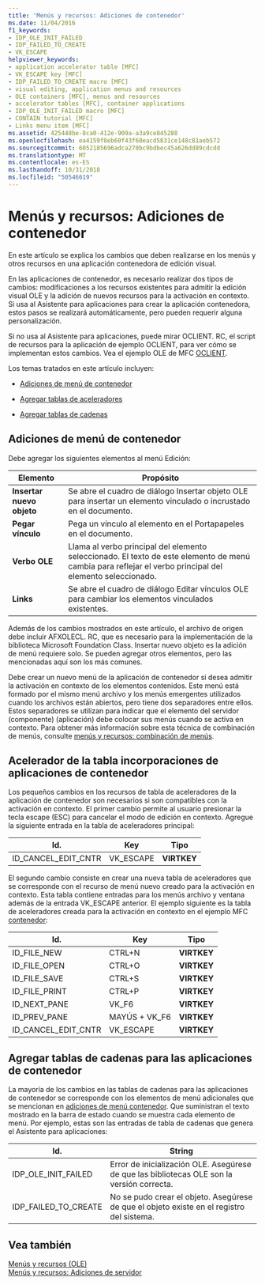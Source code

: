 ```yaml
---
title: 'Menús y recursos: Adiciones de contenedor'
ms.date: 11/04/2016
f1_keywords:
- IDP_OLE_INIT_FAILED
- IDP_FAILED_TO_CREATE
- VK_ESCAPE
helpviewer_keywords:
- application accelerator table [MFC]
- VK_ESCAPE key [MFC]
- IDP_FAILED_TO_CREATE macro [MFC]
- visual editing, application menus and resources
- OLE containers [MFC], menus and resources
- accelerator tables [MFC], container applications
- IDP_OLE_INIT_FAILED macro [MFC]
- CONTAIN tutorial [MFC]
- Links menu item [MFC]
ms.assetid: 425448be-8ca0-412e-909a-a3a9ce845288
ms.openlocfilehash: ea4159f8eb60f43f60eacd5831ce148c81aeb572
ms.sourcegitcommit: 6052185696adca270bc9bdbec45a626dd89cdcdd
ms.translationtype: MT
ms.contentlocale: es-ES
ms.lasthandoff: 10/31/2018
ms.locfileid: "50546619"
---
```

# <a name="menus-and-resources-container-additions"></a>Menús y recursos: Adiciones de contenedor

En este artículo se explica los cambios que deben realizarse en los menús y otros recursos en una aplicación contenedora de edición visual.

En las aplicaciones de contenedor, es necesario realizar dos tipos de cambios: modificaciones a los recursos existentes para admitir la edición visual OLE y la adición de nuevos recursos para la activación en contexto. Si usa al Asistente para aplicaciones para crear la aplicación contenedora, estos pasos se realizará automáticamente, pero pueden requerir alguna personalización.

Si no usa al Asistente para aplicaciones, puede mirar OCLIENT. RC, el script de recursos para la aplicación de ejemplo OCLIENT, para ver cómo se implementan estos cambios. Vea el ejemplo OLE de MFC [OCLIENT](../visual-cpp-samples.md).

Los temas tratados en este artículo incluyen:

- [Adiciones de menú de contenedor](#_core_container_menu_additions)

- [Agregar tablas de aceleradores](#_core_container_application_accelerator_table_additions)

- [Agregar tablas de cadenas](#_core_string_table_additions_for_container_applications)

##  <a name="_core_container_menu_additions"></a> Adiciones de menú de contenedor

Debe agregar los siguientes elementos al menú Edición:

|Elemento|Propósito|
|----------|-------------|
|**Insertar nuevo objeto**|Se abre el cuadro de diálogo Insertar objeto OLE para insertar un elemento vinculado o incrustado en el documento.|
|**Pegar vínculo**|Pega un vínculo al elemento en el Portapapeles en el documento.|
|**Verbo OLE**|Llama al verbo principal del elemento seleccionado. El texto de este elemento de menú cambia para reflejar el verbo principal del elemento seleccionado.|
|**Links**|Se abre el cuadro de diálogo Editar vínculos OLE para cambiar los elementos vinculados existentes.|

Además de los cambios mostrados en este artículo, el archivo de origen debe incluir AFXOLECL. RC, que es necesario para la implementación de la biblioteca Microsoft Foundation Class. Insertar nuevo objeto es la adición de menú requiere solo. Se pueden agregar otros elementos, pero las mencionadas aquí son los más comunes.

Debe crear un nuevo menú de la aplicación de contenedor si desea admitir la activación en contexto de los elementos contenidos. Este menú está formado por el mismo menú archivo y los menús emergentes utilizados cuando los archivos están abiertos, pero tiene dos separadores entre ellos. Estos separadores se utilizan para indicar que el elemento del servidor (componente) (aplicación) debe colocar sus menús cuando se activa en contexto. Para obtener más información sobre esta técnica de combinación de menús, consulte [menús y recursos: combinación de menús](../mfc/menus-and-resources-menu-merging.md).

##  <a name="_core_container_application_accelerator_table_additions"></a> Acelerador de la tabla incorporaciones de aplicaciones de contenedor

Los pequeños cambios en los recursos de tabla de aceleradores de la aplicación de contenedor son necesarios si son compatibles con la activación en contexto. El primer cambio permite al usuario presionar la tecla escape (ESC) para cancelar el modo de edición en contexto. Agregue la siguiente entrada en la tabla de aceleradores principal:

|Id.|Key|Tipo|
|--------|---------|----------|
|ID_CANCEL_EDIT_CNTR|VK_ESCAPE|**VIRTKEY**|

El segundo cambio consiste en crear una nueva tabla de aceleradores que se corresponde con el recurso de menú nuevo creado para la activación en contexto. Esta tabla contiene entradas para los menús archivo y ventana además de la entrada VK_ESCAPE anterior. El ejemplo siguiente es la tabla de aceleradores creada para la activación en contexto en el ejemplo MFC [contenedor](../visual-cpp-samples.md):

|Id.|Key|Tipo|
|--------|---------|----------|
|ID_FILE_NEW|CTRL+N|**VIRTKEY**|
|ID_FILE_OPEN|CTRL+O|**VIRTKEY**|
|ID_FILE_SAVE|CTRL+S|**VIRTKEY**|
|ID_FILE_PRINT|CTRL+P|**VIRTKEY**|
|ID_NEXT_PANE|VK_F6|**VIRTKEY**|
|ID_PREV_PANE|MAYÚS + VK_F6|**VIRTKEY**|
|ID_CANCEL_EDIT_CNTR|VK_ESCAPE|**VIRTKEY**|

##  <a name="_core_string_table_additions_for_container_applications"></a> Agregar tablas de cadenas para las aplicaciones de contenedor

La mayoría de los cambios en las tablas de cadenas para las aplicaciones de contenedor se corresponde con los elementos de menú adicionales que se mencionan en [adiciones de menú contenedor](#_core_container_menu_additions). Que suministran el texto mostrado en la barra de estado cuando se muestra cada elemento de menú. Por ejemplo, estas son las entradas de tabla de cadenas que genera el Asistente para aplicaciones:

|Id.|String|
|--------|------------|
|IDP_OLE_INIT_FAILED|Error de inicialización OLE. Asegúrese de que las bibliotecas OLE son la versión correcta.|
|IDP_FAILED_TO_CREATE|No se pudo crear el objeto. Asegúrese de que el objeto existe en el registro del sistema.|

## <a name="see-also"></a>Vea también

[Menús y recursos (OLE)](../mfc/menus-and-resources-ole.md)<br/>
[Menús y recursos: Adiciones de servidor](../mfc/menus-and-resources-server-additions.md)

